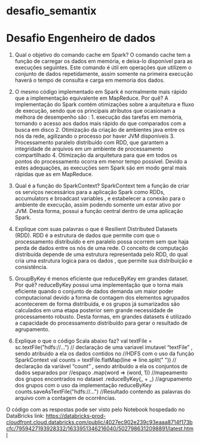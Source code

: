 # desafio_semantix

# Desafio Engenheiro de dados

1. Qual o objetivo do comando cache em Spark? O comando cache tem a função de carregar os dados em memória, e deixa-lo disponível para as execuções seguintes. Este comando é útil em operações que utilizem o conjunto de dados repetidamente, assim somente na primeira execução haverá o tempo de consulta e carga em memoria dos dados.

2. O mesmo código implementado em Spark é normalmente mais rápido que a implementação equivalente em MapReduce. Por quê? A implementação do Spark contém otimizações sobre a arquitetura e fluxo de execução, sendo que os principais atributos que ocasionam a melhora de desempenho são : 1. execução das tarefas em memória, tornando o acesso aos dados mais rápido do que comparados com a busca em disco 2. Otimização da criação de ambientes java entre os nós da rede, agilizando o processo por haver JVM disponíveis 3. Processamento paralelo distribuído com RDD, que garantem a integridade de arquivos em um ambiente de processamento compartilhado 4. Otimização da arquitetura para que em todos os pontos do processamento ocorra em menor tempo possível. Devido a estes adequações, as execuções sem Spark são em modo geral mais rápidas que as em MapReduce.

3. Qual é a função do SparkContext? SparkContext tem a função de criar os serviços necessários para a aplicação Spark como RDDs, accumulators e broadcast variables , e estabelecer a conexão para o ambiente de execução, assim podendo somente um estar ativo por JVM. Desta forma, possui a função central dentro de uma aplicação Spark.

4. Explique com suas palavras o que é Resilient Distributed Datasets (RDD). RDD é a estrutura de dados que permite com que o processamento distribuído e em paralelo possa ocorrem sem que haja perda de dados entre os nós de uma rede. O conceito de computação distribuída depende de uma estrutura representada pelo RDD, do qual cria uma estrutura logica para os dados , que permite sua distribuição e consistência.

5. GroupByKey é menos eficiente que reduceByKey em grandes dataset. Por quê? reduceByKey possui uma implementação que o torna mais eficiente quando o conjunto de dados demanda um maior poder computacional devido a forma de contagem dos elementos agrupados acontecerem de forma distribuída, e os grupos já sumarizados são calculados em uma etapa posterior sem grande necessidade de processamento robusto. Desta formas, em grandes datasets é utilizado a capacidade do processamento distribuído para gerar o resultado de agrupamento.

6. Explique o que o código Scala abaixo faz?
val textFile = sc.textFile("hdfs://...") // declaração de uma variavel imutavel “textFile” , sendo atribuido a ela os dados contidos no //HDFS com o uso da função SparkContext val counts = textFile.flatMap(line => line.split(" ")) // declaração da variável “count” , sendo atribuído a ela os conjuntos de dados separados por //espaço .map(word => (word, 1)) //mapeamento dos grupos encontrados no dataset .reduceByKey(_ + _) //agrupamento dos grupos com o uso da implementação reduceByKey counts.saveAsTextFile("hdfs://...") //Resultado contendo as palavras do arquivo com a contagem de ocorrências.



O código com as respostas pode ser visto pelo Notebook hospedado no DataBricks
link: https://databricks-prod-cloudfront.cloud.databricks.com/public/4027ec902e239c93eaaa8714f173bcfc/7959427193928332/1633951346216040/5027986312098891/latest.html
